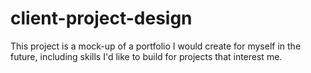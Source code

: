 # client-project-design
This project is a mock-up of a portfolio I would create for myself in the future, including skills I'd like to build for projects that interest me.
